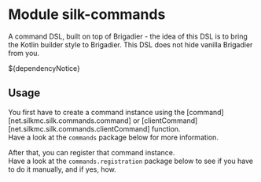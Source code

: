 # Module silk-commands

A command DSL, built on top of Brigadier - the idea of this DSL is to bring the Kotlin builder style to Brigadier.
This DSL does not hide vanilla Brigadier from you.

${dependencyNotice}

## Usage

You first have to create a command instance using the [command][net.silkmc.silk.commands.command]
or [clientCommand][net.silkmc.silk.commands.clientCommand] function. <br>
Have a look at the `commands` package below for more information.

After that, you can register that command instance. <br>
Have a look at the `commands.registration` package below to see if you have to do it manually, and if yes, how.
